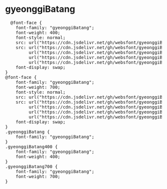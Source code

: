 # gyeonggiBatang

<pre>
  @font-face {
    font-family: "gyeonggiBatang";
    font-weight: 400;
    font-style: normal;
    src: url("https://cdn.jsdelivr.net/gh/websfont/gyeonggiBatang/gyeonggiBatang-Regular.eot");
    src: url("https://cdn.jsdelivr.net/gh/websfont/gyeonggiBatang/gyeonggiBatang-Regular.eot?#iefix") format("embedded-opentype"),
         url("https://cdn.jsdelivr.net/gh/websfont/gyeonggiBatang/gyeonggiBatang-Regular.woff2") format("woff2"),
         url("https://cdn.jsdelivr.net/gh/websfont/gyeonggiBatang/gyeonggiBatang-Regular.woff") format("woff"),
         url("https://cdn.jsdelivr.net/gh/websfont/gyeonggiBatang/gyeonggiBatang-Regular.ttf") format("truetype");
    font-display: swap;
} 
@font-face {
    font-family: "gyeonggiBatang";
    font-weight: 700;
    font-style: normal;
    src: url("https://cdn.jsdelivr.net/gh/websfont/gyeonggiBatang/gyeonggiBatang-Bold.eot");
    src: url("https://cdn.jsdelivr.net/gh/websfont/gyeonggiBatang/gyeonggiBatang-Bold.eot?#iefix") format("embedded-opentype"),
         url("https://cdn.jsdelivr.net/gh/websfont/gyeonggiBatang/gyeonggiBatang-Bold.woff2") format("woff2"),
         url("https://cdn.jsdelivr.net/gh/websfont/gyeonggiBatang/gyeonggiBatang-Bold.woff") format("woff"),
         url("https://cdn.jsdelivr.net/gh/websfont/gyeonggiBatang/gyeonggiBatang-Bold.ttf") format("truetype");
    font-display: swap;
} 
.gyeonggiBatang {
    font-family: "gyeonggiBatang";
}
.gyeonggiBatang400 {
    font-family: "gyeonggiBatang";
    font-weight: 400;
}
.gyeonggiBatang700 {
    font-family: "gyeonggiBatang";
    font-weight: 700;
}
</pre>
